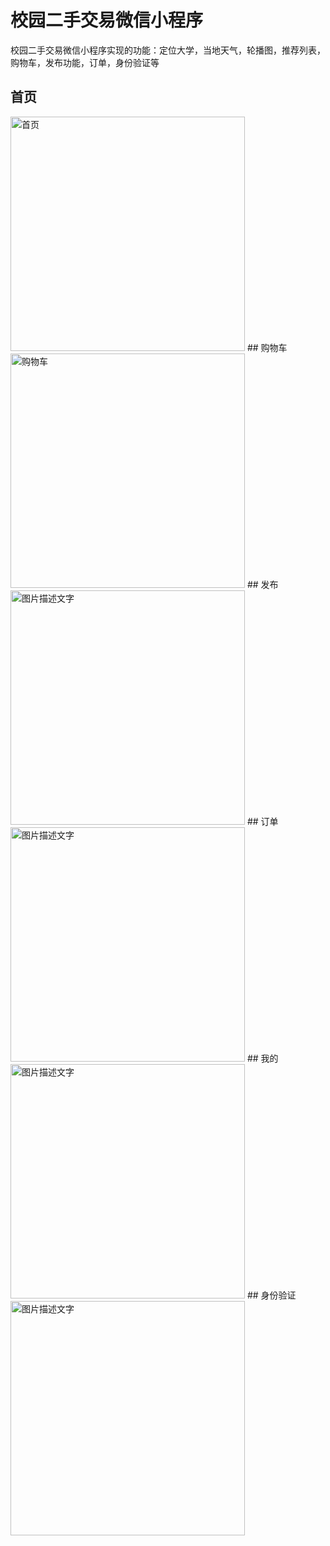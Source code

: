 # 校园二手交易微信小程序
校园二手交易微信小程序实现的功能：定位大学，当地天气，轮播图，推荐列表，购物车，发布功能，订单，身份验证等
## 首页
<img src="https://raw.githubusercontent.com/zhuyuzhu/images/master/pictures/homePage.jpg" width="375" alt="首页"/>
## 购物车
<img src="https://github.com/zhuyuzhu/images/blob/master/pictures/shoppingCart.jpg" width="375" alt="购物车"/>
## 发布
<img src="https://github.com/zhuyuzhu/images/blob/master/pictures/release.jpg" width="375" alt="图片描述文字"/>
## 订单
<img src="https://github.com/zhuyuzhu/images/blob/master/pictures/order.jpg" width="375" alt="图片描述文字"/>
## 我的
<img src="https://github.com/zhuyuzhu/images/blob/master/pictures/my.jpg" width="375" alt="图片描述文字"/>
## 身份验证
<img src="https://github.com/zhuyuzhu/images/blob/master/pictures/identityVerify.jpg" width="375" alt="图片描述文字"/>

